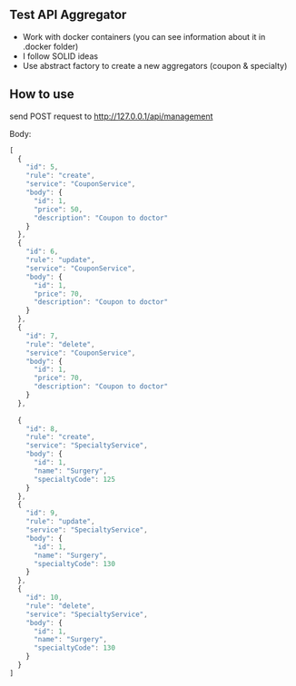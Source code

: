 ## Test API Aggregator

- Work with docker containers (you can see information about it in .docker folder)
- I follow SOLID ideas
- Use abstract factory to create a new aggregators (coupon & specialty)


## How to use
send POST request to http://127.0.0.1/api/management

Body:

```javascript
[
  {
    "id": 5,
    "rule": "create",
    "service": "CouponService",
    "body": {
      "id": 1,
      "price": 50,
      "description": "Coupon to doctor"
    }
  },
  {
    "id": 6,
    "rule": "update",
    "service": "CouponService",
    "body": {
      "id": 1,
      "price": 70,
      "description": "Coupon to doctor"
    }
  },
  {
    "id": 7,
    "rule": "delete",
    "service": "CouponService",
    "body": {
      "id": 1,
      "price": 70,
      "description": "Coupon to doctor"
    }
  },
  
  {
    "id": 8,
    "rule": "create",
    "service": "SpecialtyService",
    "body": {
      "id": 1,
      "name": "Surgery",
      "specialtyCode": 125
    }
  },
  {
    "id": 9,
    "rule": "update",
    "service": "SpecialtyService",
    "body": {
      "id": 1,
      "name": "Surgery",
      "specialtyCode": 130
    }
  },
  {
    "id": 10,
    "rule": "delete",
    "service": "SpecialtyService",
    "body": {
      "id": 1,
      "name": "Surgery",
      "specialtyCode": 130
    }
  }
]
```
